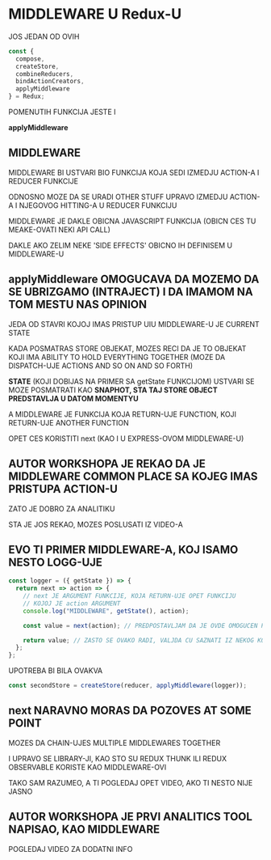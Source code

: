 # MIDDLEWARE U Redux-U

JOS JEDAN OD OVIH

```javascript
const {
  compose,
  createStore,
  combineReducers,
  bindActionCreators,
  applyMiddleware
} = Redux;
```

POMENUTIH FUNKCIJA JESTE I

**applyMiddleware**

## MIDDLEWARE

MIDDLEWARE BI USTVARI BIO FUNKCIJA KOJA SEDI IZMEDJU ACTION-A I REDUCER FUNKCIJE

ODNOSNO MOZE DA SE URADI OTHER STUFF UPRAVO IZMEDJU ACTION-A I NJEGOVOG HITTING-A U REDUCER FUNKCIJU

MIDDLEWARE JE DAKLE OBICNA JAVASCRIPT FUNKCIJA (OBICN CES TU MEAKE-OVATI NEKI API CALL)

DAKLE AKO ZELIM NEKE 'SIDE EFFECTS' OBICNO IH DEFINISEM U MIDDLEWARE-U

## applyMiddleware OMOGUCAVA DA MOZEMO DA SE UBRIZGAMO (INTRAJECT) I DA IMAMOM NA TOM MESTU NAS OPINION

JEDA OD STAVRI KOJOJ IMAS PRISTUP UIU MIDDLEWARE-U JE CURRENT STATE

KADA POSMATRAS STORE OBJEKAT, MOZES RECI DA JE TO OBJEKAT KOJI IMA ABILITY TO HOLD EVERYTHING TOGETHER (MOZE DA DISPATCH-UJE ACTIONS AND SO ON AND SO FORTH)

**STATE** (KOJI DOBIJAS NA PRIMER SA getState FUNKCIJOM) USTVARI SE MOZE POSMATRATI KAO **SNAPHOT, STA TAJ STORE OBJECT PREDSTAVLJA U DATOM MOMENTYU**

A MIDDLEWARE JE FUNKCIJA KOJA RETURN-UJE FUNCTION, KOJI RETURN-UJE ANOTHER FUNCTION

OPET CES KORISTITI next (KAO I U EXPRESS-OVOM MIDDLEWARE-U)

## AUTOR WORKSHOPA JE REKAO DA JE MIDDLEWARE COMMON PLACE SA KOJEG IMAS PRISTUPA ACTION-U

ZATO JE DOBRO ZA ANALITIKU

STA JE JOS REKAO, MOZES POSLUSATI IZ VIDEO-A

## EVO TI PRIMER MIDDLEWARE-A, KOJ ISAMO NESTO LOGG-UJE

```javascript
const logger = ({ getState }) => {
  return next => action => {
    // next JE ARGUMENT FUNKCIJE, KOJA RETURN-UJE OPET FUNKCIJU
    // KOJOJ JE action ARGUMENT
    console.log("MIDDLEWARE", getState(), action);

    const value = next(action); // PREDPOSTAVLJAM DA JE OVDE OMOGUCEN PRELAZ NA SLEDECI MIDDLEWARE

    return value; // ZASTO SE OVAKO RADI, VALJDA CU SAZNATI IZ NEKOG KONKRETNIJEG PRIMERA
  };
};
```

UPOTREBA BI BILA OVAKVA

```javascript
const secondStore = createStore(reducer, applyMiddleware(logger));
```

## next NARAVNO MORAS DA POZOVES AT SOME POINT

MOZES DA CHAIN-UJES MULTIPLE MIDDLEWARES TOGETHER

I UPRAVO SE LIBRARY-JI, KAO STO SU REDUX THUNK ILI REDUX OBSERVABLE KORISTE KAO MIDDLEWARE-OVI

TAKO SAM RAZUMEO, A TI POGLEDAJ OPET VIDEO, AKO TI NESTO NIJE JASNO

## AUTOR WORKSHOPA JE PRVI ANALITICS TOOL NAPISAO, KAO MIDDLEWARE

POGLEDAJ VIDEO ZA DODATNI INFO
